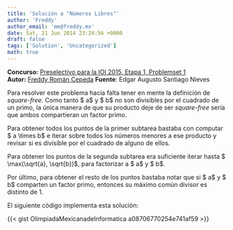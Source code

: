 ```yaml
---
title: 'Solución a "Números Libres"'
author: 'Freddy'
author_email: 'me@freddy.mx'
date: Sat, 21 Jun 2014 23:24:56 +0000
draft: false
tags: ['Solution', 'Uncategorized']
math: true
---
```


**Concurso:** [Preselectivo para la IOI 2015, Etapa 1, Problemset 1](https://omegaup.com/arena/IOI2015E1P1#problems/Suma-Manhattan) **Autor:** [Freddy Román Cepeda](http://freddy.mx/) **Fuente**: Edgar Augusto Santiago Nieves

Para resolver este problema hacía falta tener en mente la definición de _square-free_. Como tanto $ a$ y $ b$ no son divisibles por el cuadrado de un primo, la única manera de que su producto deje de ser _square-free_ sería que ambos compartieran un factor primo.

Para obtener todos los puntos de la primer subtarea bastaba con computar $ a \\times b$ e iterar sobre todos los números menores a ese producto y revisar si es divisible por el cuadrado de alguno de ellos.

Para obtener los puntos de la segunda subtarea era suficiente iterar hasta $ \\max(\\sqrt{a}, \\sqrt{b})$, para factorizar a $ a$ y $ b$.

Por último, para obtener el resto de los puntos bastaba notar que si $ a$ y $ b$ comparten un factor primo, entonces su máximo común divisor es distinto de 1.

El siguiente código implementa esta solución:

{{< gist OlimpiadaMexicanadeInformatica a08706770254e741af59 >}}